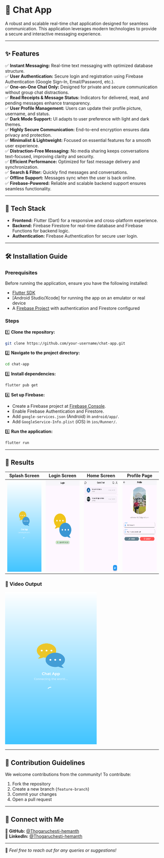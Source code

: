 # 📱 Chat App

A robust and scalable real-time chat application designed for seamless communication. This application leverages modern technologies to provide a secure and interactive messaging experience.

---

## ✨ Features

✅ **Instant Messaging:** Real-time text messaging with optimized database structure.  
✅ **User Authentication:** Secure login and registration using Firebase Authentication (Google Sign-In, Email/Password, etc.).  
✅ **One-on-One Chat Only:** Designed for private and secure communication without group chat distractions.  
✅ **Read Receipts & Message Status:** Indicators for delivered, read, and pending messages enhance transparency.  
✅ **User Profile Management:** Users can update their profile picture, username, and status.  
✅ **Dark Mode Support:** UI adapts to user preference with light and dark themes.  
✅ **Highly Secure Communication:** End-to-end encryption ensures data privacy and protection.  
✅ **Minimalist & Lightweight:** Focused on essential features for a smooth user experience.  
✅ **Distraction-Free Messaging:** No media sharing keeps conversations text-focused, improving clarity and security.  
✅ **Efficient Performance:** Optimized for fast message delivery and synchronization.  
✅ **Search & Filter:** Quickly find messages and conversations.  
✅ **Offline Support:** Messages sync when the user is back online.  
✅ **Firebase-Powered:** Reliable and scalable backend support ensures seamless functionality.  

---

## 🚀 Tech Stack

- **Frontend:** Flutter (Dart) for a responsive and cross-platform experience.  
- **Backend:** Firebase Firestore for real-time database and Firebase Functions for backend logic.  
- **Authentication:** Firebase Authentication for secure user login.  

---

## 🛠️ Installation Guide

### Prerequisites
Before running the application, ensure you have the following installed:
- [Flutter SDK](https://flutter.dev/docs/get-started/install)
- [Android Studio/Xcode] for running the app on an emulator or real device
- A [Firebase Project](https://console.firebase.google.com/) with authentication and Firestore configured

### Steps

1️⃣ **Clone the repository:**
   ```sh
   git clone https://github.com/your-username/chat-app.git
   ```

2️⃣ **Navigate to the project directory:**
   ```sh
   cd chat-app
   ```

3️⃣ **Install dependencies:**
   ```sh
   flutter pub get
   ```

4️⃣ **Set up Firebase:**
   - Create a Firebase project at [Firebase Console](https://console.firebase.google.com/).
   - Enable Firebase Authentication and Firestore.
   - Add `google-services.json` (Android) in `android/app/`.
   - Add `GoogleService-Info.plist` (iOS) in `ios/Runner/`.

5️⃣ **Run the application:**
   ```sh
   flutter run
   ```

---

## 📸 Results

| Splash Screen  | Login Screen  | Home Screen  | Profile Page  |
|--------------|----------------|--------------|----------------|
| <img src="https://github.com/Thogaruchesti-hemanth/QwickTalk/blob/main/assets/output/splashScreen.png" alt="SplashScreen" height="300"> | <img src="https://github.com/Thogaruchesti-hemanth/QwickTalk/blob/main/assets/output/LoginScreen.png" alt="Login Screen UI" height="300"> | <img src="https://github.com/Thogaruchesti-hemanth/QwickTalk/blob/main/assets/output/homeScreen.png" alt="Home Screen UI" height="300"> | <img src="https://github.com/Thogaruchesti-hemanth/QwickTalk/blob/main/assets/output/profileScreen.png" alt="Profile Page UI" height="300"> |

### 🎥 Video Output

<a href="https://github.com/Thogaruchesti-hemanth/QwickTalk/blob/main/assets/output/output.mp4">
    <img src="https://github.com/Thogaruchesti-hemanth/QwickTalk/blob/main/assets/output/splashScreen.png" alt="Watch the Video" width="300" height="500">
</a>


---

## 🤝 Contribution Guidelines
We welcome contributions from the community! To contribute:

1. Fork the repository
2. Create a new branch (`feature-branch`)
3. Commit your changes
4. Open a pull request

---

## 💬 Connect with Me
📌 **GitHub:** [@Thogaruchesti-hemanth](https://github.com/Thogaruchesti-hemanth)  
📌 **LinkedIn:** [@Thogaruchesti-hemanth](https://www.linkedin.com/in/thogaruchesti-hemanth/)  

---

🔹 _Feel free to reach out for any queries or suggestions!_

